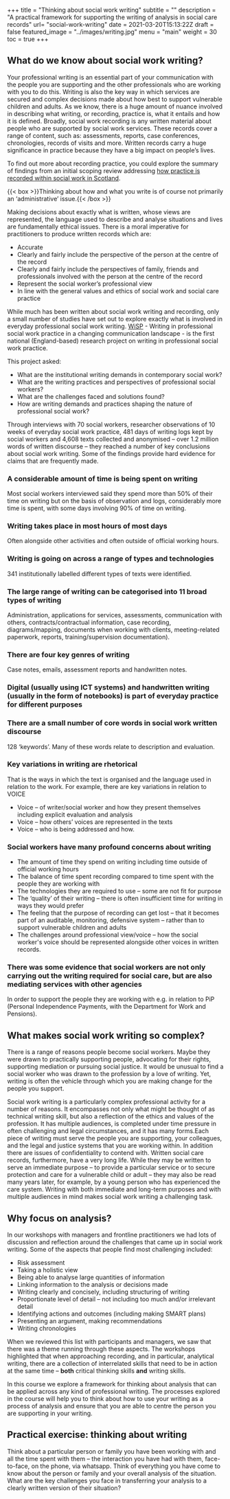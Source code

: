 +++
title = "Thinking about social work writing"
subtitle = ""
description = "A practical framework for supporting the writing of analysis in social care records"
url= "social-work-writing"
date = 2021-03-20T15:13:22Z
draft = false
featured_image = "../images/writing.jpg"
menu = "main"
weight = 30
toc = true
+++
## What do we know about social work writing?

Your professional writing is an essential part of your communication with the people you are supporting and the other professionals who are working with you to do this. Writing is also the key way in which services are secured and complex decisions made about how best to support vulnerable children and adults.  As we know, there is a huge amount of nuance involved in describing what writing, or recording, practice is, what it entails and how it is defined. Broadly, social work recording is any written material about people who are supported by social work services. These records cover a range of content, such as: assessments, reports, case conferences, chronologies, records of visits and more. Written records carry a huge significance in practice because they have a big impact on people’s lives.  

To find out more about recording practice, you could explore the summary of findings from an initial scoping review addressing [how practice is recorded within social work in Scotland](https://www.iriss.org.uk/resources/reports/recording-practice-and-accessing-records).

{{< box >}}Thinking about how and what you write is of course not primarily an ‘administrative’ issue.{{< /box >}}

Making decisions about exactly what is written, whose views are represented, the language used to describe and analyse situations and lives are fundamentally ethical issues.  There is a moral imperative for practitioners to produce written records which are:

* Accurate
* Clearly and fairly include the perspective of the person at the centre of the record
* Clearly and fairly include the perspectives of family, friends and professionals involved with the  person at the centre of the record
* Represent the social worker’s professional view
* In line with the general values and ethics of social work and social care practice

While much has been written about social work writing and recording, only a small number of studies have set out to explore exactly what is involved in everyday professional social work writing. [WiSP](https://writinginsocialwork.com/)  -  Writing in professional social work practice in a changing communication landscape - is the first national (England-based)  research project on writing in professional social work practice.

This project asked:

* What are the institutional writing demands in contemporary social work?
* What are the writing practices and perspectives of professional social workers?  
* What are the challenges faced and solutions found?
* How are writing demands and practices shaping the nature of professional social work?

Through interviews with 70 social workers, researcher observations of 10 weeks of everyday social work practice, 481 days of writing logs kept by social workers and 4,608 texts collected and anonymised – over 1.2 million words of written discourse – they reached a number of key conclusions about social work writing. Some of the findings provide hard evidence for claims that are frequently made.

### A considerable amount of time is being spent on writing

Most social workers interviewed said they spend more than 50% of their time on writing but on the basis of observation and logs, considerably more time is spent, with some days involving 90% of time on writing.

### Writing takes place in most hours of most days

Often alongside other activities and often outside of official working hours.

### Writing is going on across a range of types and technologies

341 institutionally labelled different types of texts were identified.

### The large range of writing can be categorised into 11 broad types of writing

Administration, applications for services, assessments, communication with others, contracts/contractual information, case recording, diagrams/mapping, documents when working with clients, meeting-related paperwork, reports, training/supervision documentation).

### There are four key genres of writing

Case notes, emails, assessment reports and handwritten notes.

### Digital (usually using ICT systems) and handwritten writing (usually in the form of notebooks) is part of everyday practice for different purposes

### There are a small number of core words in social work written discourse

128 ‘keywords’. Many of these words relate to description and evaluation.

### Key variations in writing are rhetorical

That is the ways in which the text is organised and the language used in relation to the work. For example, there are key variations in relation to VOICE

* Voice – of writer/social worker and how they present themselves including explicit evaluation and analysis
* Voice – how others’ voices are represented in the texts
* Voice – who is being addressed and how.

### Social workers have many profound concerns about writing

* The amount of time they spend on writing including time outside of official working hours
* The balance of time spent recording compared to time spent with the people they are working with
* The technologies they are required to use – some are not fit for purpose
* The ‘quality’ of their writing – there is often insufficient time for writing in ways they would prefer
* The feeling that the purpose of recording can get lost – that it becomes part of an auditable, monitoring, defensive system – rather than to support vulnerable children and adults
* The challenges around professional view/voice – how the social worker's voice should be represented alongside other voices in written records.

### There was some evidence that social workers are not only carrying out the writing required for social care, but are also mediating services with other agencies

In order to support the people they are working with e.g. in relation to PiP (Personal Independence Payments, with the Department for Work and Pensions).

## What makes social work writing so complex?

There is a range of reasons people become social workers. Maybe they were drawn to practically supporting people, advocating for their rights, supporting mediation or pursuing social justice. It would be unusual to find a social worker who was drawn to the profession by a love of writing. Yet, writing is  often the vehicle through which you are making change for the people you support.

Social work writing is a particularly complex professional activity for a number of reasons. It encompasses not only what might be thought of as technical writing skill, but also a reflection of the ethics and values of the profession. It has multiple audiences, is completed under time pressure in often challenging and legal circumstances, and it has many forms.Each piece of writing must serve the people you are supporting, your colleagues, and the legal and justice systems that you are working within. In addition there are issues of confidentiality to contend with. Written social care records, furthermore, have a very long life. While they may be written to serve an immediate purpose – to provide a particular service or to secure protection and care for a vulnerable child or adult – they may also be read many years later, for example, by a young person who has experienced the care system. Writing with both immediate and long-term purposes and with multiple audiences in mind makes social work writing a challenging task.

## Why focus on analysis?

In our workshops with managers and frontline practitioners we had lots of discussion and reflection around the challenges that came up in social work writing. Some of the aspects that people find most challenging included:

* Risk assessment
* Taking a holistic view
* Being able to analyse large quantities of information
* Linking information to the analysis or decisions made
* Writing clearly and concisely, including structuring of writing
* Proportionate level of detail – not including too much and/or irrelevant detail
* Identifying actions and outcomes (including making SMART plans)
* Presenting an argument, making recommendations
* Writing chronologies

When we reviewed this list with participants and managers, we saw that there was a theme running through these aspects. The workshops highlighted that when approaching recording, and in particular, analytical writing, there are a collection of interrelated skills that need to be in action at the same time – **both** critical thinking skills **and** writing skills.

In this course we explore a framework for thinking about analysis that can be applied across any kind of professional writing. The processes explored in the course will help you to think about how to use your writing as a process of analysis and ensure that you are able to centre the person you are supporting in your writing.

## Practical exercise: thinking about writing

Think about a particular person or family you have been working with and all the time spent with them – the interaction you have had with them, face-to-face, on the phone, via whatsapp. Think of everything you have come to know about the person or family and your overall analysis of the situation. What are the key challenges you face in transferring your analysis to a clearly written version of their situation?

